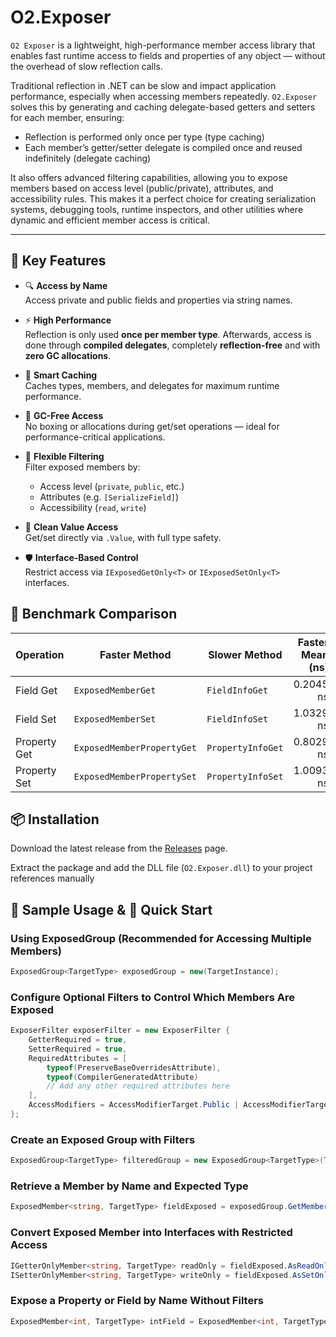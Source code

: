 # O2.Exposer

`O2 Exposer` is a lightweight, high-performance member access library that enables fast runtime access to fields and properties of any object — without the overhead of slow reflection calls.

Traditional reflection in .NET can be slow and impact application performance, especially when accessing members repeatedly. `O2.Exposer` solves this by generating and caching delegate-based getters and setters for each member, ensuring:

- Reflection is performed only once per type (type caching)
- Each member’s getter/setter delegate is compiled once and reused indefinitely (delegate caching)

It also offers advanced filtering capabilities, allowing you to expose members based on access level (public/private), attributes, and accessibility rules. This makes it a perfect choice for creating serialization systems, debugging tools, runtime inspectors, and other utilities where dynamic and efficient member access is critical.

---

## 🔑 Key Features

- 🔍 **Access by Name**  
  Access private and public fields and properties via string names.

- ⚡ **High Performance**  
  Reflection is only used **once per member type**. Afterwards, access is done through **compiled delegates**, completely **reflection-free** and with **zero GC allocations**.

- 🧠 **Smart Caching**  
  Caches types, members, and delegates for maximum runtime performance.

- 🧹 **GC-Free Access**  
  No boxing or allocations during get/set operations — ideal for performance-critical applications.

- 🎯 **Flexible Filtering**  
  Filter exposed members by:
  - Access level (`private`, `public`, etc.)
  - Attributes (e.g. `[SerializeField]`)
  - Accessibility (`read`, `write`)

- 🧩 **Clean Value Access**  
  Get/set directly via `.Value`, with full type safety.

- 🛡 **Interface-Based Control**  
  Restrict access via `IExposedGetOnly<T>` or `IExposedSetOnly<T>` interfaces.

## 🔢 Benchmark Comparison

| Operation    | Faster Method              | Slower Method     | Faster Mean (ns) | Slower Mean (ns) |    × Faster |   Performance Gain |
| ------------ | -------------------------- | ----------------- | ---------------: | ---------------: | ----------: | -----------------: |
| Field Get    | `ExposedMemberGet`         | `FieldInfoGet`    |        0.2045 ns |        2.3544 ns | **\~11.5×** | **\~1051% faster** |
| Field Set    | `ExposedMemberSet`         | `FieldInfoSet`    |        1.0329 ns |        5.2493 ns |  **\~5.1×** |  **\~408% faster** |
| Property Get | `ExposedMemberPropertyGet` | `PropertyInfoGet` |        0.8029 ns |        6.7075 ns |  **\~8.4×** |  **\~736% faster** |
| Property Set | `ExposedMemberPropertySet` | `PropertyInfoSet` |        1.0093 ns |        9.9785 ns |  **\~9.9×** |  **\~889% faster** |


## 📦 Installation

Download the latest release from the [Releases](https://github.com/OxygenButBeta/O2.Exposer/releases) page.

Extract the package and add the DLL file (`O2.Exposer.dll`) to your project references manually

## 📌 Sample Usage & 🚀 Quick Start

### Using ExposedGroup<T> (Recommended for Accessing Multiple Members)

```csharp
ExposedGroup<TargetType> exposedGroup = new(TargetInstance);
```
### Configure Optional Filters to Control Which Members Are Exposed
```csharp
ExposerFilter exposerFilter = new ExposerFilter {
    GetterRequired = true,
    SetterRequired = true,
    RequiredAttributes = [
        typeof(PreserveBaseOverridesAttribute),
        typeof(CompilerGeneratedAttribute)
        // Add any other required attributes here
    ],
    AccessModifiers = AccessModifierTarget.Public | AccessModifierTarget.Protected | AccessModifierTarget.Internal
};
```
### Create an Exposed Group with Filters
```csharp
ExposedGroup<TargetType> filteredGroup = new ExposedGroup<TargetType>(TargetInstance, exposerFilter);
```
### Retrieve a Member by Name and Expected Type
```csharp
ExposedMember<string, TargetType> fieldExposed = exposedGroup.GetMember<string>("fieldName");
```
### Convert Exposed Member into Interfaces with Restricted Access
```csharp
IGetterOnlyMember<string, TargetType> readOnly = fieldExposed.AsReadOnly();
ISetterOnlyMember<string, TargetType> writeOnly = fieldExposed.AsSetOnly();
```
### Expose a Property or Field by Name Without Filters
```csharp
ExposedMember<int, TargetType> intField = ExposedMember<int, TargetType>.Expose("GetIntField", TargetInstance);
```
